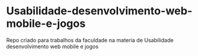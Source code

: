 # Usabilidade-desenvolvimento-web-mobile-e-jogos
 Repo criado para trabalhos da faculdade na materia de Usabilidade desenvolvimento web mobile e jogos 


